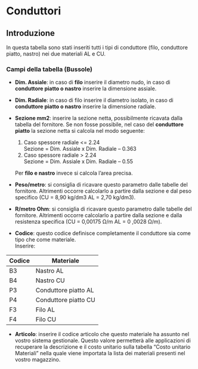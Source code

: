 # Conduttori

## Introduzione
In questa tabella sono stati inseriti tutti i tipi di conduttore (filo, conduttore piatto, nastro) nei due materiali AL e CU.

### Campi della tabella (Bussole)
- **Dim. Assiale**: in caso di **filo** inserire il diametro nudo, in caso di **conduttore piatto o nastro** inserire la dimensione assiale.
- **Dim. Radiale**: in caso di filo inserire il diametro isolato, in caso di **conduttore piatto o nastro** inserire la dimensione radiale.
- **Sezione mm2**: inserire la sezione netta, possibilmente ricavata dalla tabella del fornitore. Se non fosse possibile, nel caso del **conduttore piatto** la sezione netta si calcola nel modo seguente:
  1. Caso spessore radiale <= 2.24 <br>Sezione = Dim. Assiale x Dim. Radiale – 0.363
  2. Caso spessore radiale > 2.24 <br>
    Sezione = Dim. Assiale x Dim. Radiale – 0.55

  Per **filo e nastro** invece si calcola l’area precisa.

- **Peso/metro**: si consiglia di ricavare questo parametro dalle tabelle del fornitore. Altrimenti occorre calcolarlo a partire dalla sezione e dal peso specifico (CU = 8,90 kg/dm3  AL = 2,70 kg/dm3).
- **R/metro Ohm**: si consiglia di ricavare questo parametro dalle tabelle del fornitore. Altrimenti occorre calcolarlo a partire dalla sezione e dalla resistenza specifica (CU = 0,00175  &#8486;/m  AL = 0 ,0028  &#8486;/m).
- **Codice**: questo codice definisce completamente il conduttore sia come tipo che come materiale.<br>Inserire:

| Codice | Materiale            |
|--------|----------------------|
| B3     | Nastro AL            |
| B4     | Nastro CU              |
| P3     | Conduttore piatto AL |
| P4     | Conduttore piatto CU |
| F3     | Filo AL	 |
| F4     | Filo CU  |
  
- **Articolo**: inserire il codice articolo che questo materiale ha assunto nel vostro sistema gestionale. Questo valore permetterà alle applicazioni di recuperare la descrizione e il costo unitario sulla tabella “Costo unitario Materiali” nella quale viene importata la lista dei materiali presenti nel vostro magazzino.